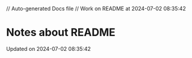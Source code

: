 // Auto-generated Docs file
// Work on README at 2024-07-02 08:35:42
# Notes about README
Updated on 2024-07-02 08:35:42

